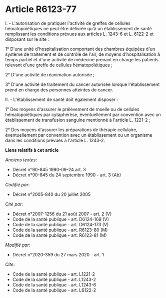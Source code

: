 # Article R6123-77

I. - L'autorisation de pratiquer l'activité de greffes de cellules hématopoïétiques ne peut être délivrée qu'à un
établissement de santé remplissant les conditions prévues aux articles L. 1243-6 et L. 6122-2 et disposant sur le site :

1° D'une unité d'hospitalisation comportant des chambres équipées d'un système de traitement et de contrôle de l'air, de
moyens d'hospitalisation à temps partiel et d'une activité de médecine prenant en charge les patients relevant d'une greffe
de cellules hématopoïétiques ;

2° D'une activité de réanimation autorisée ;

3° D'une activité de traitement du cancer autorisée lorsque l'établissement prend en charge des personnes atteintes de
cancer.

II. - L'établissement de santé doit également disposer :

1° Des moyens d'assurer le prélèvement de moelle ou de cellules hématopoïétiques par cytaphérèse, éventuellement par
convention avec un établissement de transfusion sanguine mentionné à l'article L. 1221-2 ;

2° Des moyens d'assurer les préparations de thérapie cellulaire, éventuellement par convention avec un établissement ou un
organisme dans les conditions prévues à l'article L. 1243-2.

**Liens relatifs à cet article**

_Anciens textes_:

  - Décret n°90-845 1990-09-24 art. 3
  - Décret n°90-845 du 24 septembre 1990 - art. 3 (Ab)

_Codifié par_:

  - Décret n°2005-840 du 20 juillet 2005

_Cité par_:

  - Décret n°2007-1256 du 21 août 2007 - art. 2 (V)
  - Code de la santé publique - art. D6124-169 (V)
  - Code de la santé publique - art. D6124-173 (V)
  - Code de la santé publique - art. R6123-80 (M)
  - Code de la santé publique - art. R6123-81 (M)

_Modifié par_:

  - Décret n°2020-359 du 27 mars 2020 - art. 1

_Cite_:

  - Code de la santé publique - art. L1221-2
  - Code de la santé publique - art. L1243-2
  - Code de la santé publique - art. L1243-6
  - Code de la santé publique - art. L6122-2
